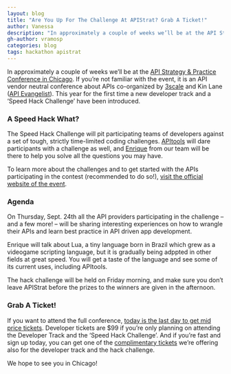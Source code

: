 ```yaml
---
layout: blog
title: "Are You Up For The Challenge At APIStrat? Grab A Ticket!"
author: Vanessa
description: "In approximately a couple of weeks we’ll be at the API Strategy & Practice Conference in Chicago. If you’re not familiar with the event, it is an API vendor neutral conference about APIs co-organized by 3scale and Kin Lane (API Evangelist). This year for the first time a new developer track and a ‘Speed Hack Challenge’ have been introduced."
gh-author: vramosp
categories: blog
tags: hackathon apistrat
---
```


In approximately a couple of weeks we’ll be at the [API Strategy & Practice Conference in Chicago](http://www.apistrategyconference.com/2014Chicago/index.php 'API Strategy & Practice Conference in Chicago'). If you’re not familiar with the event, it is an API vendor neutral conference about APIs co-organized by [3scale](http://www.3scale.net/ '3scale') and Kin Lane ([API Evangelist](http://apievangelist.com/ 'API Evangelist')). This year for the first time a new developer track and a ‘Speed Hack Challenge’ have been introduced.

### A Speed Hack What?
The Speed Hack Challenge will pit participating teams of developers against a set of tough, strictly time-limited coding challenges. [APItools](https://www.apitools.com 'APItools') will dare participants with a challenge as well, and [Enrique](https://twitter.com/otikik 'Enrique') from our team will be there to help you solve all the questions you may have.

To learn more about the challenges and to get started with the APIs participating in the contest (recommended to do so!), [visit the official website of the event](http://www.apistrategyconference.com/2014Chicago/speed_hack_challenge.php 'Speed Hack Challenge at APIStrat').

### Agenda
On Thursday, Sept. 24th all the API providers participating in the challenge – and a few more! – will be sharing interesting experiences on how to wrangle their APIs and learn best practice in API driven app development. 

Enrique will talk about Lua, a tiny language born in Brazil which grew as a videogame scripting language, but it is gradually being adppted in other fields at great speed. You will get a taste of the language and see some of its current uses, including APItools.

The hack challenge will be held on Friday morning, and make sure you don’t leave APIStrat before the prizes to the winners are given in the afternoon.

### Grab A Ticket!
If you want to attend the full conference, [today is the last day to get mid price tickets](http://www.apistrategyconference.com/2014Chicago/register.php 'APIStrat mid price tickets'). Developer tickets are $99 if you’re only planning on attending the Developer Track and the ‘Speed Hack Challenge’. And if you’re fast and sign up today, you can get one of the [complimentary tickets](https://www.eventbrite.com/e/api-strategy-practice-conference-chicago-tickets-11485775263%3Faccess=APITOOLS-DevTicket 'Grab a free ticket!') we’re offering also for the developer track and the hack challenge.

We hope to see you in Chicago!
